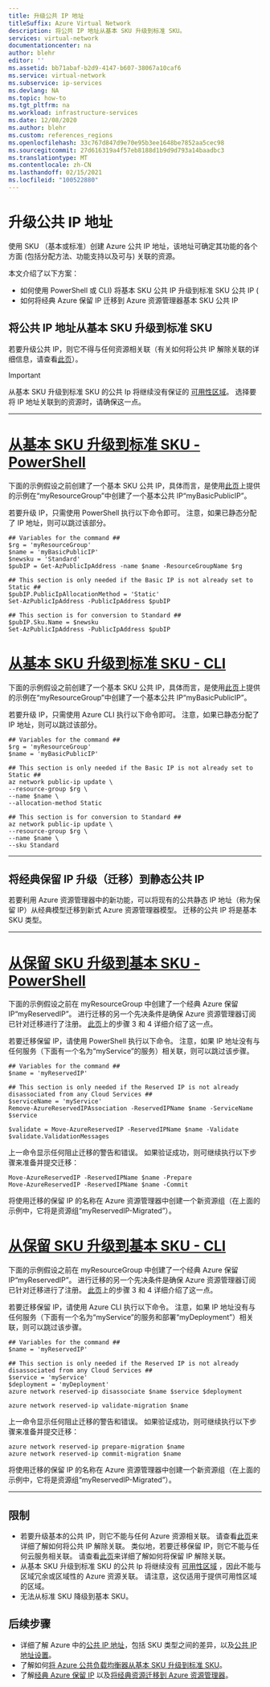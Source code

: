 ```yaml
---
title: 升级公共 IP 地址
titleSuffix: Azure Virtual Network
description: 将公共 IP 地址从基本 SKU 升级到标准 SKU。
services: virtual-network
documentationcenter: na
author: blehr
editor: ''
ms.assetid: bb71abaf-b2d9-4147-b607-38067a10caf6
ms.service: virtual-network
ms.subservice: ip-services
ms.devlang: NA
ms.topic: how-to
ms.tgt_pltfrm: na
ms.workload: infrastructure-services
ms.date: 12/08/2020
ms.author: blehr
ms.custom: references_regions
ms.openlocfilehash: 33c767d847d9e70e95b3ee1648be7852aa5cec98
ms.sourcegitcommit: 27d616319a4f57eb8188d1b9d9d793a14baadbc3
ms.translationtype: MT
ms.contentlocale: zh-CN
ms.lasthandoff: 02/15/2021
ms.locfileid: "100522880"
---
```

# <a name="upgrade-public-ip-addresses"></a>升级公共 IP 地址

使用 SKU （基本或标准）创建 Azure 公共 IP 地址，该地址可确定其功能的各个方面 (包括分配方法、功能支持以及可与) 关联的资源。 

本文介绍了以下方案：
* 如何使用 PowerShell 或 CLI) 将基本 SKU 公共 IP 升级到标准 SKU 公共 IP (
* 如何将经典 Azure 保留 IP 迁移到 Azure 资源管理器基本 SKU 公共 IP

## <a name="upgrade-public-ip-address-from-basic-to-standard-sku"></a>将公共 IP 地址从基本 SKU 升级到标准 SKU

若要升级公共 IP，则它不得与任何资源相关联（有关如何将公共 IP 解除关联的详细信息，请查看[此页](./virtual-network-public-ip-address.md#view-modify-settings-for-or-delete-a-public-ip-address)）。

>[!IMPORTANT]
>从基本 SKU 升级到标准 SKU 的公共 Ip 将继续没有保证的 [可用性区域](../availability-zones/az-overview.md?toc=%2fazure%2fvirtual-network%2ftoc.json#availability-zones)。  选择要将 IP 地址关联到的资源时，请确保这一点。

---
# <a name="basic-to-standard---powershell"></a>[**从基本 SKU 升级到标准 SKU - PowerShell**](#tab/option-upgrade-powershell)

下面的示例假设之前创建了一个基本 SKU 公共 IP，具体而言，是使用[此页](./create-public-ip-powershell.md?tabs=option-create-public-ip-basic)上提供的示例在“myResourceGroup”中创建了一个基本公共 IP“myBasicPublicIP”。

若要升级 IP，只需使用 PowerShell 执行以下命令即可。  注意，如果已静态分配了 IP 地址，则可以跳过该部分。

```azurepowershell-interactive
## Variables for the command ##
$rg = 'myResourceGroup'
$name = 'myBasicPublicIP'
$newsku = 'Standard'
$pubIP = Get-AzPublicIpAddress -name $name -ResourceGroupName $rg

## This section is only needed if the Basic IP is not already set to Static ##
$pubIP.PublicIpAllocationMethod = 'Static'
Set-AzPublicIpAddress -PublicIpAddress $pubIP

## This section is for conversion to Standard ##
$pubIP.Sku.Name = $newsku
Set-AzPublicIpAddress -PublicIpAddress $pubIP
```

# <a name="basic-to-standard---cli"></a>[**从基本 SKU 升级到标准 SKU - CLI**](#tab/option-upgrade-cli)

下面的示例假设之前创建了一个基本 SKU 公共 IP，具体而言，是使用[此页](./create-public-ip-cli.md?tabs=option-create-public-ip-basic)上提供的示例在“myResourceGroup”中创建了一个基本公共 IP“myBasicPublicIP”。

若要升级 IP，只需使用 Azure CLI 执行以下命令即可。  注意，如果已静态分配了 IP 地址，则可以跳过该部分。

```azurecli-interactive
## Variables for the command ##
$rg = 'myResourceGroup'
$name = 'myBasicPublicIP'

## This section is only needed if the Basic IP is not already set to Static ##
az network public-ip update \
--resource-group $rg \
--name $name \
--allocation-method Static 

## This section is for conversion to Standard ##
az network public-ip update \
--resource-group $rg \
--name $name \
--sku Standard
```
---

## <a name="upgrade-migrate-a-classic-reserved-ip-to-a-static-public-ip"></a>将经典保留 IP 升级（迁移）到静态公共 IP

若要利用 Azure 资源管理器中的新功能，可以将现有的公共静态 IP 地址（称为保留 IP）从经典模型迁移到新式 Azure 资源管理器模型。  迁移的公共 IP 将是基本 SKU 类型。


---

# <a name="reserved-to-basic---powershell"></a>[**从保留 SKU 升级到基本 SKU - PowerShell**](#tab/option-migrate-powershell)

下面的示例假设之前在 myResourceGroup 中创建了一个经典 Azure 保留 IP“myReservedIP”。  进行迁移的另一个先决条件是确保 Azure 资源管理器订阅已针对迁移进行了注册。 [此页](../virtual-machines/migration-classic-resource-manager-ps.md)上的步骤 3 和 4 详细介绍了这一点。

若要迁移保留 IP，请使用 PowerShell 执行以下命令。  注意，如果 IP 地址没有与任何服务（下面有一个名为“myService”的服务）相关联，则可以跳过该步骤。

```azurepowershell-interactive
## Variables for the command ##
$name = 'myReservedIP'

## This section is only needed if the Reserved IP is not already disassociated from any Cloud Services ##
$serviceName = 'myService'
Remove-AzureReservedIPAssociation -ReservedIPName $name -ServiceName $service

$validate = Move-AzureReservedIP -ReservedIPName $name -Validate
$validate.ValidationMessages
```
上一命令显示任何阻止迁移的警告和错误。 如果验证成功，则可继续执行以下步骤来准备并提交迁移：
```azurepowershell-interactive
Move-AzureReservedIP -ReservedIPName $name -Prepare
Move-AzureReservedIP -ReservedIPName $name -Commit
```
将使用迁移的保留 IP 的名称在 Azure 资源管理器中创建一个新资源组（在上面的示例中，它将是资源组“myReservedIP-Migrated”）。

# <a name="reserved-to-basic---cli"></a>[**从保留 SKU 升级到基本 SKU - CLI**](#tab/option-migrate-cli)

下面的示例假设之前在 myResourceGroup 中创建了一个经典 Azure 保留 IP“myReservedIP”。  进行迁移的另一个先决条件是确保 Azure 资源管理器订阅已针对迁移进行了注册。 [此页](../virtual-machines/migration-classic-resource-manager-cli.md)上的步骤 3 和 4 详细介绍了这一点。

若要迁移保留 IP，请使用 Azure CLI 执行以下命令。  注意，如果 IP 地址没有与任何服务（下面有一个名为“myService”的服务和部署“myDeployment”）相关联，则可以跳过该步骤。

```azurecli-interactive
## Variables for the command ##
$name = 'myReservedIP'

## This section is only needed if the Reserved IP is not already disassociated from any Cloud Services ##
$service = 'myService'
$deployment = 'myDeployment'
azure network reserved-ip disassociate $name $service $deployment

azure network reserved-ip validate-migration $name
```
上一命令显示任何阻止迁移的警告和错误。 如果验证成功，则可继续执行以下步骤来准备并提交迁移：
```azurecli-interactive
azure network reserved-ip prepare-migration $name
azure network reserved-ip commit-migration $name
```
将使用迁移的保留 IP 的名称在 Azure 资源管理器中创建一个新资源组（在上面的示例中，它将是资源组“myReservedIP-Migrated”）。

---

## <a name="limitations"></a>限制

* 若要升级基本的公共 IP，则它不能与任何 Azure 资源相关联。  请查看[此页](./virtual-network-public-ip-address.md#view-modify-settings-for-or-delete-a-public-ip-address)来详细了解如何将公共 IP 解除关联。  类似地，若要迁移保留 IP，则它不能与任何云服务相关联。  请查看[此页](./remove-public-ip-address-vm.md)来详细了解如何将保留 IP 解除关联。  
* 从基本 SKU 升级到标准 SKU 的公共 Ip 将继续没有 [可用性区域](../availability-zones/az-overview.md?toc=%2fazure%2fvirtual-network%2ftoc.json#availability-zones) ，因此不能与区域冗余或区域性的 Azure 资源关联。  请注意，这仅适用于提供可用性区域的区域。
* 无法从标准 SKU 降级到基本 SKU。

## <a name="next-steps"></a>后续步骤

- 详细了解 Azure 中的[公共 IP 地址](./public-ip-addresses.md#public-ip-addresses)，包括 SKU 类型之间的差异，以及[公共 IP 地址设置](virtual-network-public-ip-address.md#create-a-public-ip-address)。
- 了解如何[将 Azure 公共负载均衡器从基本 SKU 升级到标准 SKU](../load-balancer/upgrade-basic-standard.md)。
- 了解[经典 Azure 保留 IP](/previous-versions/azure/virtual-network/virtual-networks-reserved-public-ip) 以及[将经典资源迁移到 Azure 资源管理器](../virtual-machines/migration-classic-resource-manager-overview.md)。
